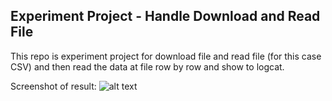 ## Experiment Project - Handle Download and Read File

This repo is experiment project for download file and read file (for this case CSV) and then read the data at file row by row and show to logcat.

Screenshot of result:
![alt text](https://github.com/tukangk3tik/handle-download-and-readfile/edit/main/result-image.png?raw=true)
